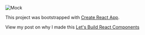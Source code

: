 ![Mock](http://johnfelixespinosa.github.io/img/cc-mock.png)

This project was bootstrapped with [Create React App](https://github.com/facebook/create-react-app).

View my post on why I made this 
[Let's Build React Components](http://johnfelixespinosa.github.io/johnfelixespinosa.github.io/2019-04-04-Lets-Build-React-Components/)

